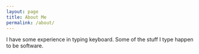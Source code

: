 ```yaml
---
layout: page
title: About Me
permalink: /about/
---
```


I have some experience in typing keyboard. Some of the stuff I type happen to be software. 
